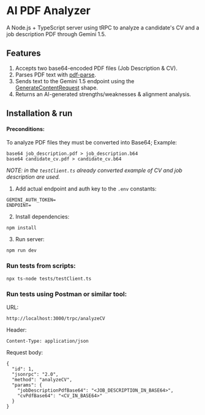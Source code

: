 # AI PDF Analyzer

A Node.js + TypeScript server using tRPC to analyze a candidate's CV and a job description PDF through Gemini 1.5.

## Features

1. Accepts two base64-encoded PDF files (Job Description & CV).
2. Parses PDF text with [pdf-parse](https://www.npmjs.com/package/pdf-parse).
3. Sends text to the Gemini 1.5 endpoint using
   the [GenerateContentRequest](https://github.com/googleapis/nodejs-vertexai/blob/4807338c51b3749c86b8e3b71380f4a45722564d/src/types/content.ts#L57)
   shape.
4. Returns an AI-generated strengths/weaknesses & alignment analysis.

## Installation & run

#### Preconditions:
To analyze PDF files they must be converted into Base64; Example:
```text
base64 job_description.pdf > job_description.b64
base64 candidate_cv.pdf > candidate_cv.b64
```

*NOTE: in the `testClient.ts` already converted example of CV and job description are used.*

1. Add actual endpoint and auth key to the `.env` constants:

```text
GEMINI_AUTH_TOKEN=
ENDPOINT=
```

2. Install dependencies:

```shell
npm install
```

3. Run server:

```shell
npm run dev
```

### Run tests from scripts:

```shell
npx ts-node tests/testClient.ts
```

### Run tests using Postman or similar tool:

URL:
```text
http://localhost:3000/trpc/analyzeCV
```

Header:
```shell
Content-Type: application/json
```

Request body:
```text
{
  "id": 1,
  "jsonrpc": "2.0",
  "method": "analyzeCV",
  "params": {
    "jobDescriptionPdfBase64": "<JOB_DESCRIPTION_IN_BASE64>",
    "cvPdfBase64": "<CV_IN_BASE64>"
  }
}
```